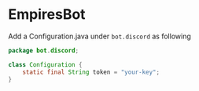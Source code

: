 # EmpiresBot

Add a Configuration.java under `bot.discord` as following

```java
package bot.discord;

class Configuration {
    static final String token = "your-key";
}
```
